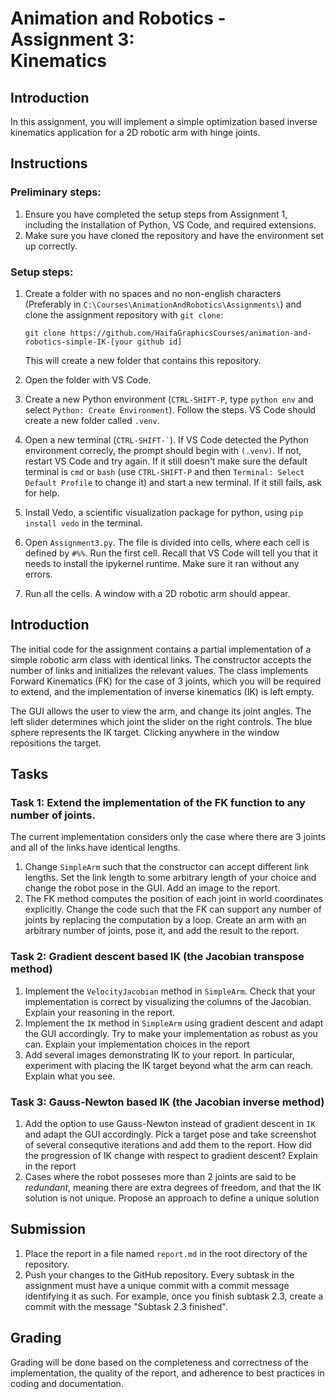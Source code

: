 # Animation and Robotics - Assignment 3: <br> Kinematics

## Introduction

In this assignment, you will implement a simple optimization based inverse kinematics application for a 2D robotic arm with hinge joints. 

## Instructions

### Preliminary steps:
1. Ensure you have completed the setup steps from Assignment 1, including the installation of Python, VS Code, and required extensions.
2. Make sure you have cloned the repository and have the environment set up correctly.

### Setup steps:
1. Create a folder with no spaces and no non-english characters (Preferably in `C:\Courses\AnimationAndRobotics\Assignments\`) and clone the assignment repository with `git clone`:

    `git clone https://github.com/HaifaGraphicsCourses/animation-and-robotics-simple-IK-[your github id]`
    
    This will create a new folder that contains this repository.
2. Open the folder with VS Code.
3. Create a new Python environment (`CTRL-SHIFT-P`, type `python env` and select `Python: Create Environment`). Follow the steps. VS Code should create a new folder called `.venv`.
4. Open a new terminal (`` CTRL-SHIFT-` ``). If VS Code detected the Python environment correcly, the prompt should begin with `(.venv)`. If not, restart VS Code and try again. If it still doesn't make sure the default terminal is `cmd` or `bash` (use `CTRL-SHIFT-P` and then `Terminal: Select Default Profile` to change it) and start a new terminal. If it still fails, ask for help.
5. Install Vedo, a scientific visualization package for python, using `pip install vedo` in the terminal.
6. Open `Assignment3.py`. The file is divided into cells, where each cell is defined by `#%%`. Run the first cell. Recall that VS Code will tell you that it needs to install the ipykernel runtime. Make sure it ran without any errors.
7. Run all the cells. A window with a 2D robotic arm should appear.

## Introduction

The initial code for the assignment contains a partial implementation of a simple robotic arm class with identical links. The constructor accepts the number of links and initializes the relevant values. The class implements Forward Kinematics (FK) for the case of 3 joints, which you will be required to extend, and the implementation of inverse kinematics (IK) is left empty.

The GUI allows the user to view the arm, and change its joint angles. The left slider determines which joint the slider on the right controls. The blue sphere represents the IK target. Clicking anywhere in the window repositions the target.

## Tasks

### Task 1: Extend the implementation of the FK function to any number of joints.

The current implementation considers only the case where there are 3 joints and all of the links have identical lengths. 
1. Change `SimpleArm` such that the constructor can accept different link lengths. Set the link length to some arbitrary length of your choice and change the robot pose in the GUI. Add an image to the report.
2. The FK method computes the position of each joint in world coordinates explicitly. Change the code such that the FK can support any number of joints by replacing the computation by a loop. Create an arm with an arbitrary number of joints, pose it, and add the result to the report.

### Task 2: Gradient descent based IK (the Jacobian transpose method)
1. Implement the `VelocityJacobian` method in `SimpleArm`. Check that your implementation is correct by visualizing the columns of the Jacobian. Explain your reasoning in the report.
2. Implement the `IK` method in `SimpleArm` using gradient descent and adapt the GUI accordingly. Try to make your implementation as robust as you can. Explain your implementation choices in the report
3. Add several images demonstrating IK to your report. In particular, experiment with placing the IK target beyond what the arm can reach. Explain what you see.

### Task 3: Gauss-Newton based IK (the Jacobian inverse method)
1. Add the option to use Gauss-Newton instead of gradient descent in `IK` and adapt the GUI accordingly. Pick a target pose and take screenshot of several consequtive iterations and add them to the report. How did the progression of IK change with respect to gradient descent? Explain in the report
2. Cases where the robot posseses more than 2 joints are said to be *redundant*, meaning there are extra degrees of freedom, and that the IK solution is not unique. Propose an approach to define a unique solution

## Submission
1. Place the report in a file named `report.md` in the root directory of the repository.
2. Push your changes to the GitHub repository. Every subtask in the assignment must have a unique commit with a commit message identifying it as such. For example, once you finish subtask 2.3, create a commit with the message "Subtask 2.3 finished".

## Grading
Grading will be done based on the completeness and correctness of the implementation, the quality of the report, and adherence to best practices in coding and documentation.
